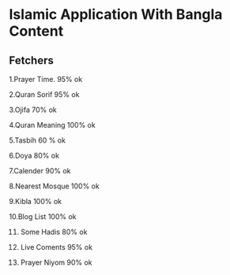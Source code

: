 # Islamic Application With Bangla Content

## Fetchers
   1.Prayer Time. 95% ok
   
   2.Quran Sorif 95% ok
   
   3.Ojifa 70% ok
   
   4.Quran Meaning 100% ok
   
   5.Tasbih 60 % ok
   
   6.Doya 80% ok
   
   7.Calender 90% ok
   
   8.Nearest Mosque 100% ok
   
   9.Kibla 100% ok
   
   10.Blog List 100% ok
   
   11. Some Hadis 80% ok
   
   12. Live Coments 95% ok
   
   13. Prayer Niyom 90% ok


